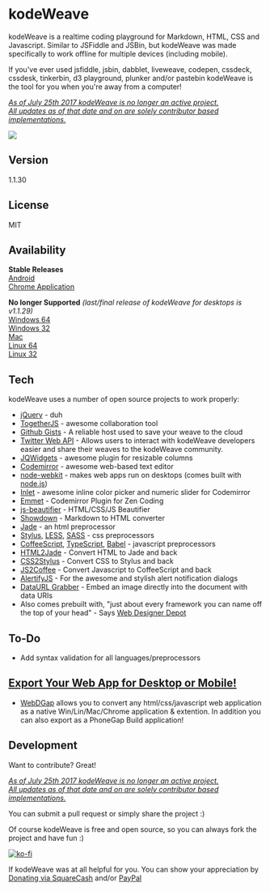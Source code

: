 kodeWeave
===================

kodeWeave is a realtime coding playground for Markdown, HTML, CSS and Javascript. Similar to JSFiddle and JSBin, but kodeWeave was made specifically to work offline for multiple devices (including mobile).

If you've ever used jsfiddle, jsbin, dabblet, liveweave, codepen, cssdeck, cssdesk, tinkerbin, d3 playground, plunker and/or pastebin kodeWeave is the tool for you when you're away from a computer!

*<u>As of July 25th 2017 kodeWeave is no longer an active project.  
All updates as of that date and on are solely contributor based implementations.</u>*

![](https://mir-s3-cdn-cf.behance.net/project_modules/max_1200/5d493564623097.5ad83edee093f.png)

Version
-------------

1.1.30

License
-------------

MIT

Availability
-------------

**Stable Releases**  
[Android](https://play.google.com/store/apps/details?id=com.michael.kodeweave)  
[Chrome Application](https://chrome.google.com/webstore/detail/kodeweave-touch/blcgppajmopfndnmegepihhkilaejipf)

**No longer Supported** *(last/final release of kodeWeave for desktops is v1.1.29)*  
[Windows 64](http://sourceforge.net/projects/kodeweave/files/v1.1.29/kodeWeave-win.zip/download)  
[Windows 32](http://sourceforge.net/projects/kodeweave/files/v1.1.29/kodeWeave-win32.zip/download)  
[Mac](http://sourceforge.net/projects/kodeweave/files/v1.1.29/kodeWeave-mac.zip/download)  
[Linux 64](http://sourceforge.net/projects/kodeweave/files/v1.1.29/kodeWeave-lin.zip/download)  
[Linux 32](http://sourceforge.net/projects/kodeweave/files/v1.1.29/kodeWeave-lin32.zip/download) 

Tech
-------------

kodeWeave uses a number of open source projects to work properly:

* [jQuery](http://jquery.com/) - duh
* [TogetherJS](https://togetherjs.com/) - awesome collaboration tool
* [Github Gists](https://developer.github.com/v3/gists/) - A reliable host used to save your weave to the cloud
* [Twitter Web API](https://dev.twitter.com/web/embedded-timelines) - Allows users to interact with kodeWeave developers easier and share their weaves to the kodeWeave community.
* [JQWidgets](http://www.jqwidgets.com/jquery-widgets-demo/demos/jqxsplitter/index.htm#demos/jqxsplitter/nested-splitters.htm) - awesome plugin for resizable columns
* [Codemirror](http://codemirror.net/) - awesome web-based text editor
* [node-webkit](http://nwjs.io/) - makes web apps run on desktops (comes built with [node.js](http://nodejs.org/))
* [Inlet](https://github.com/mikethedj4/Inlet) - awesome inline color picker and numeric slider for Codemirror
* [Emmet](http://emmet.io/) - Codemirror Plugin for Zen Coding
* [js-beautifier](http://jsbeautifier.org/) - HTML/CSS/JS Beautifier
* [Showdown](http://showdownjs.github.io/demo/) - Markdown to HTML converter
* [Jade](http://jade-lang.com/) - an html preprocessor
* [Stylus](http://stylus-lang.com/), [LESS](http://lesscss.org/), [SASS](https://github.com/medialize/playground.sass.js/) - css preprocessors
* [CoffeeScript](http://coffeescript.org/), [TypeScript](http://www.typescriptlang.org/), [Babel](http://babeljs.io/) - javascript preprocessors
* [HTML2Jade](http://html2jade.org/) - Convert HTML to Jade and back
* [CSS2Stylus](http://dciccale.github.io/css2stylus.js/) - Convert CSS to Stylus and back
* [JS2Coffee](http://js2.coffee/) - Convert Javascript to CoffeeScript and back
* [AlertifyJS](http://alertifyjs.com/) - For the awesome and stylish alert notification dialogs
* [DataURL Grabber](https://github.com/mikethedj4/DataURL-Grabber-PhoneGap-Build) - Embed an image directly into the document with data URIs
* Also comes prebuilt with, "just about every framework you can name off the top of your head" - Says [Web Designer Depot](https://www.webdesignerdepot.com/2017/06/5-essential-open-source-tools-for-web-designers/)

To-Do
-------------

- Add syntax validation for all languages/preprocessors

[Export Your Web App for Desktop or Mobile!](https://michaelsboost.github.io/WebDGap/)
-------------

 - [WebDGap](https://michaelsboost.github.io/WebDGap/) allows you to convert any html/css/javascript web application as a native Win/Lin/Mac/Chrome application & extention. In addition you can also export as a PhoneGap Build application!

Development
-------------

Want to contribute? Great!  

*<u>As of July 25th 2017 kodeWeave is no longer an active project.  
All updates as of that date and on are solely contributor based implementations.</u>*

You can submit a pull request or simply share the project :)

Of course kodeWeave is free and open source, so you can always fork the project and have fun :)

[![ko-fi](https://az743702.vo.msecnd.net/cdn/kofi2.png?v=0)](https://ko-fi.com/michaelsboost)

If kodeWeave was at all helpful for you. You can show your appreciation by [Donating via SquareCash](https://cash.me/$michaelsboost) and/or [PayPal](https://www.paypal.me/mikethedj4)
